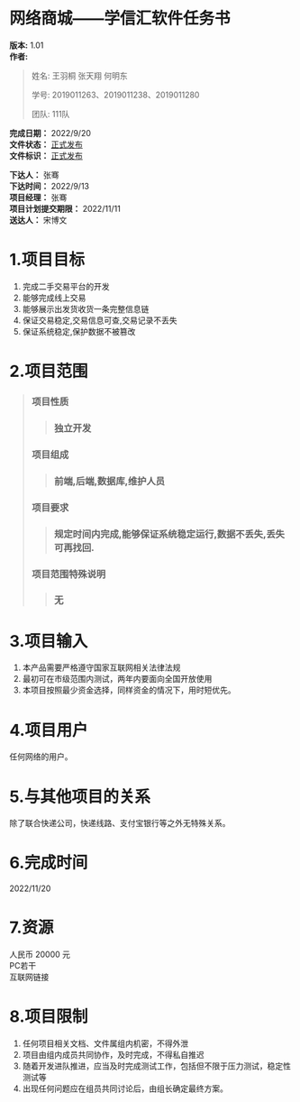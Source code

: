 # 网络商城——学信汇软件任务书 #
**版本:** 1.01  
**作者:**  
>姓名: 王羽桐 张天翔 何明东
> 
>学号: 2019011263、2019011238、2019011280
> 
>团队: 111队  
>
**完成日期：**  2022/9/20  
**文件状态：**  <u>正式发布</u>  
**文件标识：**  <u>正式发布</u>

**下达人：** 张骞  
**下达时间：** 2022/9/13  
**项目经理：** 张骞  
**项目计划提交期限：** 2022/11/11  
**送达人：** 宋博文

# 1.项目目标 #
1. 完成二手交易平台的开发
2. 能够完成线上交易
3. 能够展示出发货收货一条完整信息链
4. 保证交易稳定,交易信息可查,交易记录不丢失
5. 保证系统稳定,保护数据不被篡改

# 2.项目范围 #
>### 项目性质
>>### 独立开发
>### 项目组成
>>### 前端,后端,数据库,维护人员
>### 项目要求
>>### 规定时间内完成,能够保证系统稳定运行,数据不丢失,丢失可再找回.
>### 项目范围特殊说明
>>### 无

# 3.项目输入 #  
1. 本产品需要严格遵守国家互联网相关法律法规  
2. 最初可在市级范围内测试，两年内要面向全国开放使用  
3. 本项目按照最少资金选择，同样资金的情况下，用时短优先。

# 4.项目用户 #
任何网络的用户。

# 5.与其他项目的关系 #
除了联合快递公司，快递线路、支付宝银行等之外无特殊关系。

# 6.完成时间
2022/11/20

# 7.资源
人民币 20000 元  
PC若干  
互联网链接

# 8.项目限制
1. 任何项目相关文档、文件属组内机密，不得外泄  
2. 项目由组内成员共同协作，及时完成，不得私自推迟  
3. 随着开发进队推进，应当及时完成测试工作，包括但不限于压力测试，稳定性测试等  
4. 出现任何问题应在组员共同讨论后，由组长确定最终方案。